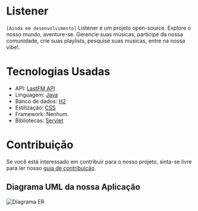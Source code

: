 # Listener

`[Ainda em desenvolvimento]`
Listener é um projeto open-source. Explore o nosso mundo, aventure-se. Gerencie suas músicas, participe da nossa comunidade, crie suas playlists, pesquise suas musicas, entre na nossa vibe!.

# Tecnologias Usadas

- API: [LastFM API](https://www.last.fm/api)
- Linguagem: [Java](https://docs.oracle.com/en/java/)
- Banco de dados: [H2](https://www.h2database.com/html/main.html)
- Estilização: [CSS](https://developer.mozilla.org/pt-BR/docs/Web/CSS)
- Framework: Nenhum.
- Bibliotecas: [Servlet](https://docs.oracle.com/javaee%2F7%2Fapi%2F%2F/javax/servlet/Servlet.html) 

# Contribuição
Se você está interessado em contribuir para o nosso projeto, sinta-se livre para ler nosso [guia de contribuição](https://github.com/samuhkls/gerenciamento-musica/blob/main/CONTRIBUTING.MD).


## Diagrama UML da nossa Aplicação
![Diagrama ER](https://github.com/samuhkls/gerenciamento-musica/assets/82848382/d38b1e47-b294-4fbd-84b0-886e77142928)
